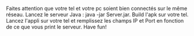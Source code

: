 Faites attention que votre tel et votre pc soient bien connectés sur le même réseau.
Lancez le serveur Java : java -jar Server.jar.
Build l'apk sur votre tel.
Lancez l'appli sur votre tel et remplissez les champs IP et Port en fonction de ce que vous print le serveur.
Have fun!
